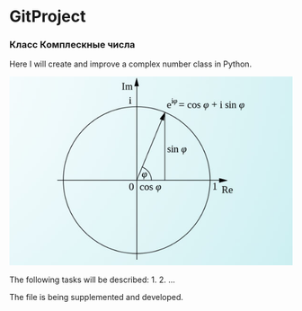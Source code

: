 # GitProject
<h3>Класс <b>Комплескные числа</b></h3>
Here I will create and improve a complex number class in Python.

![Комплексные числа](https://github.com/Aleksandr9622/GitProject/blob/master/Euler_git.jpg)

The following tasks will be described:
1.
2.
...

The file is being supplemented and developed.

